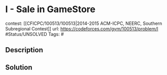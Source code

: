 # I - Sale in GameStore

contest: [[CFICPC/100513/100513|2014-2015 ACM-ICPC, NEERC, Southern Subregional Contest]]
url: https://codeforces.com/gym/100513/problem/I
#Status/UNSOLVED
Tags: #

## Description

## Solution

